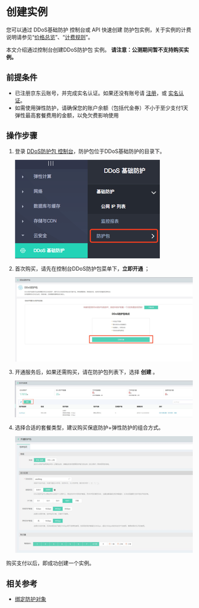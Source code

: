 # 创建实例

您可以通过 DDoS基础防护 控制台或 API 快速创建 防护包实例，关于实例的计费说明请参见“[价格总览](../Pricing/Price-Overview.md)”、“[计费规则](../Pricing/Billing-Rules.md)”。

本文介绍通过控制台创建DDoS防护包 实例。
**请注意：公测期间暂不支持购买实例。**

## 前提条件
- 已注册京东云账号，并完成实名认证。如果还没有账号请 [注册](https://accounts.jdcloud.com/p/regPage?source=jdcloud&ReturnUrl=%2f%2fuc.jdcloud.com%2fpassport%2fcomplete%3freturnUrl%3dhttp%3A%2F%2Fuc.jdcloud.com%2Fredirect%2FloginRouter%3FreturnUrl%3Dhttps%253A%252F%252Fwww.jdcloud.com%252Fhelp%252Fdetail%252F734%252FisCatalog%252F1)，或 [实名认证](https://uc.jdcloud.com/account/certify)。
- 如需使用弹性防护，请确保您的账户余额（包括代金券）不小于至少支付1天弹性最高套餐费用的金额，以免欠费影响使用

## 操作步骤
1. 登录 [DDoS防护包 控制台](https://antiddos-console.jdcloud.com/gz/ddos/protection-package-list)，防护包位于DDoS基础防护的目录下。

   ![防护包菜单](https://github.com/jdclouddocs/cn/blob/anti-ddos/image/Anti-DDoS-Protection-Package/防护包菜单.png) 

2. 首次购买，请先在控制台DDoS防护包菜单下，**立即开通** ；

   ![防护包开通页](https://github.com/jdclouddocs/cn/blob/anti-ddos/image/Anti-DDoS-Protection-Package/防护包开通页.jpg)

3. 开通服务后，如果还需购买，请在防护包列表下，选择 **创建** 。

   ![防护包列表页](https://github.com/jdclouddocs/cn/blob/anti-ddos/image/Anti-DDoS-Protection-Package/防护包列表页.jpg)

3. 选择合适的套餐类型，建议购买保底防护+弹性防护的组合方式。

   ![防护包购买页](https://github.com/jdclouddocs/cn/blob/anti-ddos/image/Anti-DDoS-Protection-Package/防护包购买页.jpg)

购买支付以后，即成功创建一个实例。

## 相关参考
- [绑定防护对象](Bind-Protected-Resource.md)
